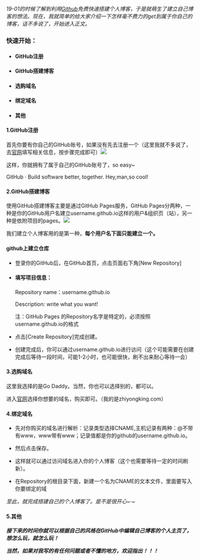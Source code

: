 *19-01的时候了解到利用[Github](https://github.com/)免费快速搭建个人博客，于是就萌生了建立自己博客的想法。现在，我就简单的给大家介绍一下怎样毫不费力的get到属于你自己的博客，话不多说了，开始进入正文。*

### **快速开始：**

- #### GitHub注册

- #### GitHub搭建博客

- #### 选购域名

- #### 绑定域名

- #### 其他



#### 1.GitHub注册

首先你要有你自己的GitHub账号，如果没有先去注册一个（这里我就不多说了，去[官网](https://github.com/)填写相关信息，按步骤完成即可）![](img/20190901172359.png)

这样，你就拥有了属于自己的GitHub账号了，so easy~

GitHub · Build software better, together.   Hey,man,so cool!

#### 2.GitHub搭建博客

使用GitHub搭建博客主要是通过GitHub Pages服务，GitHub Pages分两种，一种是你的GitHub用户名建立username.github.io这样的用户&组织页（站），另一种是依附项目的pages。![](img/20190901173200.png)

我们建立个人博客用的是第一种，**每个用户名下面只能建立一个。**

#### **github上建立仓库**

- 登录你的GitHub后，在GitHub首页，点击页面右下角[New Repository]

- #### 填写项目信息：

  Repository name：username.github.io

  Description: write what you want!

  注：GitHub Pages 的Repository名字是特定的，必须按照username.github.io的格式

- 点击[Create Repository]完成创建。

- 创建完成后，你可以通过username.github.io进行访问（这个可能需要在创建完成后等待一段时间，可能1-2小时，也可能很快，刷不出来耐心等待一会）



#### 3.选购域名

这里我选择的是Go Daddy。当然，你也可以选择别的，都可以。

进入[官网](https://sg.godaddy.com)选择你想要的域名，购买即可。（我的是zhiyongking.com）

#### 4.绑定域名

- 先对你购买的域名进行解析：记录类型选择CNAME,主机记录有两种：@不带有www，www带有www；记录值都是你的github的username.github.io。

- 然后点击保存。

- 这样就可以通过访问域名进入你的个人博客（这个也需要等待一定的时间刷新）。

- 在Repository的根目录下面，新建一个名为CNAME的文本文件，里面要写入你要绑定的域

  

  

*至此，就完成搭建自己的个人博客了。是不是很开心~·~*

#### 5.其他

***接下来的时间你就可以根据自己的风格在GitHub中编辑自己博客的个人主页了，想怎么玩，就怎么玩！***

***当然，如果对我写的有任何问题或者不懂的地方，欢迎指出！！！***